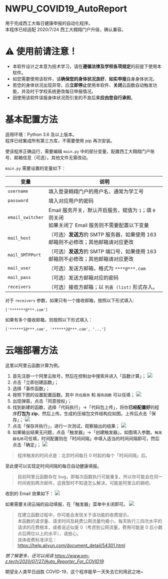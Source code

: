 # NWPU_COVID19_AutoReport
用于完成西工大每日健康申报的自动化程序。    
本程序已经适配 2020/7/24 西工大翱翔门户升级，确认兼容。

# ⚠️ 使用前请注意！
* 本软件设计之本意为技术学习，请在**遵循法律及学校各项规定**的前提下使用本软件。
* 如您需要使用该软件，请**确保您的身体状况良好**，**如实申报**自身身体状况。
* 若您的身体状况出现异常，应**立即停止**使用本软件、**关闭**云函数自动触发功能，并及时于学校系统更改每日申报情况。
* 因使用该软件误报身体状况而引发的不良后果**应由您自行承担**。

# 基本配置方法
适用环境：Python 3.6 及以上版本。      
程序已经集成所有第三方库，不需要使用 pip 再次安装。

使该程序正确运行，需要编辑 `main.py` 中的部分变量，配置西工大翱翔门户账号、邮箱信息（可选）。其他文件无需改动。

`main.py` 需要设置的变量如下：

变量 | 说明
-- | --
`username` | 填入登录翱翔门户的用户名，通常为学工号
`password` | 填入对应用户的密码
`email_switcher` | Email 服务开关，默认开启服务，赋值为 `1`；填 `0` 则关闭<br>如果关闭了 Email 服务则不需要配置以下变量
`mail_host` | （可选）**发送方**的 SMTP 服务器，如果使用 163 邮箱则不必修改；其他邮箱请对应更改
`mail_SMTPPort` | （可选）**发送方**的 SMTP 端口号，如果使用 163 邮箱则不必修改；其他邮箱请对应更改
`mail_user` | （可选）发送方邮箱，格式为 `****@***.com`
`mail_pass` | （可选）发送方邮箱对应的密码
`receivers` | （可选）接收方邮箱；以 `列表 (list)` 形式存入。

对于 `receivers` 参数，如果只有一个接收邮箱，按照以下形式填入:
```
['*******@***.com']
```

如果有多个接收邮箱，则按照以下形式填入：
```
['******1@***.com', '******2@***.com', '...']
```

# 云端部署方法
这里以阿里云函数计算为例。
1) 首先注册一个阿里云账号，然后在控制台中搜索并进入「函数计算」；
![](https://oss.pm-z.tech/img/Auto_Reporter_For_COVID19/6.png)
2) 点击「立即创建函数」；
3) 选择「事件函数」；
4) 按照下图的设置配置函数。其中 `所在服务` 和 `服务函数` 可以任填；
![](https://oss.pm-z.tech/img/Auto_Reporter_For_COVID19/7.png)
5) 出现弹窗，点击「同意授权」；
6) 找到新建的函数，选择「代码执行」→「代码包上传」，将你**已经配置好**的程序**打包为 zip**，然后上传。生成的压缩包文件结构应如图。上传后点击「保存」；
![](https://oss.pm-z.tech/img/Auto_Reporter_For_COVID19/8.png)
7) 点击「保存并执行」，进行一次测试，观察输出的结果；
![](https://oss.pm-z.tech/img/Auto_Reporter_For_COVID19/9.png)
8) 如果输出结果无问题，点击「触发器」→「创建触发器」，如图填入参数。`触发器名称`可任填，时间配置则在「时间间隔」中填入适当的时间间隔即可，然后点击「确定」；
![](https://oss.pm-z.tech/img/Auto_Reporter_For_COVID19/10.png)

> 程序触发的时间点是：北京时间每日 0 时起的每个「时间间隔」后。

至此便可以实现定时间间隔的每日自动健康填报。

> 目前阿里云函数存在 bug，即每次函数执行可能重复。所以你可能会在同一时间收到两次邮件，这我暂时不知道怎么解决，可能是阿里云的锅吧。

收到的 Email 效果如下：
![](https://oss.pm-z.tech/img/Auto_Reporter_For_COVID19/12.png)

如果需要关闭云端的自动填报，在「触发器」菜单中关闭即可。
![](https://oss.pm-z.tech/img/Auto_Reporter_For_COVID19/11.png)

> 在建立函数过程中，你可能会发现关于该功能的收费提示。<br>本函数的请求量、请求时间及耗费公网流量均极小，每天执行三四次水平的请求的花费根本，或者说近似是 0（考虑到公网流量，费用可能是 0 后小数点后两位以上的水平），请放心。<br>具体收费标准详见：https://help.aliyun.com/document_detail/54301.html

_想了解更多，还可以阅读 https://www.pm-z.tech/2020/07/27/Auto_Reporter_For_COVID19_

期望全人类早日战胜 COVID-19，这个程序能早一天失去它的用武之地~